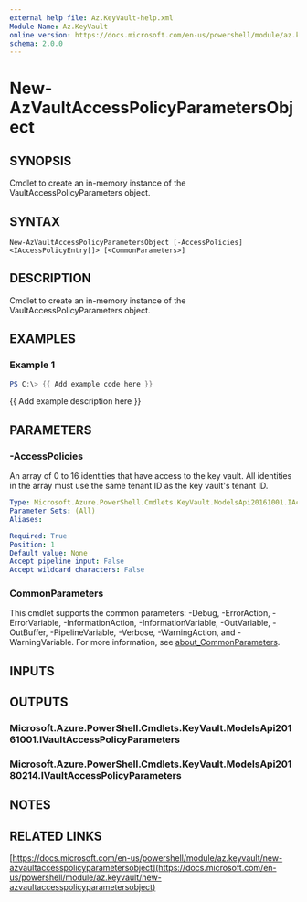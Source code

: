 ```yaml
---
external help file: Az.KeyVault-help.xml
Module Name: Az.KeyVault
online version: https://docs.microsoft.com/en-us/powershell/module/az.keyvault/new-azvaultaccesspolicyparametersobject
schema: 2.0.0
---
```


# New-AzVaultAccessPolicyParametersObject

## SYNOPSIS
Cmdlet to create an in-memory instance of the VaultAccessPolicyParameters object.

## SYNTAX

```
New-AzVaultAccessPolicyParametersObject [-AccessPolicies] <IAccessPolicyEntry[]> [<CommonParameters>]
```

## DESCRIPTION
Cmdlet to create an in-memory instance of the VaultAccessPolicyParameters object.

## EXAMPLES

### Example 1
```powershell
PS C:\> {{ Add example code here }}
```

{{ Add example description here }}

## PARAMETERS

### -AccessPolicies
An array of 0 to 16 identities that have access to the key vault.
All identities in the array must use the same tenant ID as the key vault's tenant ID.

```yaml
Type: Microsoft.Azure.PowerShell.Cmdlets.KeyVault.ModelsApi20161001.IAccessPolicyEntry[]
Parameter Sets: (All)
Aliases:

Required: True
Position: 1
Default value: None
Accept pipeline input: False
Accept wildcard characters: False
```

### CommonParameters
This cmdlet supports the common parameters: -Debug, -ErrorAction, -ErrorVariable, -InformationAction, -InformationVariable, -OutVariable, -OutBuffer, -PipelineVariable, -Verbose, -WarningAction, and -WarningVariable. For more information, see [about_CommonParameters](http://go.microsoft.com/fwlink/?LinkID=113216).

## INPUTS

## OUTPUTS

### Microsoft.Azure.PowerShell.Cmdlets.KeyVault.ModelsApi20161001.IVaultAccessPolicyParameters
### Microsoft.Azure.PowerShell.Cmdlets.KeyVault.ModelsApi20180214.IVaultAccessPolicyParameters
## NOTES

## RELATED LINKS

[https://docs.microsoft.com/en-us/powershell/module/az.keyvault/new-azvaultaccesspolicyparametersobject](https://docs.microsoft.com/en-us/powershell/module/az.keyvault/new-azvaultaccesspolicyparametersobject)

